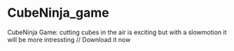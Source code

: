 # CubeNinja_game
CubeNinja Game:  cutting cubes in the air is exciting but with a slowmotion it will be more intressting   // Download it now
